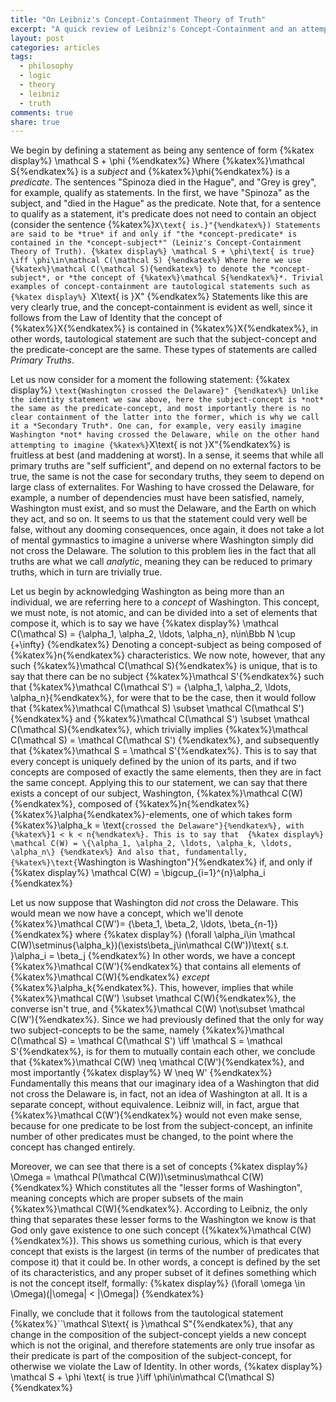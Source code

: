 ```yaml
---
title: "On Leibniz's Concept-Containment Theory of Truth"
excerpt: "A quick review of Leibniz's Concept-Containment and an attempt at formalization"
layout: post
categories: articles
tags:
  - philosophy
  - logic
  - theory
  - leibniz
  - truth
comments: true
share: true
---
```


We begin by defining a statement as being any sentence of form
{%katex display%}
    \mathcal S + \phi
{%endkatex%}
Where {%katex%}\mathcal S{%endkatex%} is a *subject* and {%katex%}\phi{%endkatex%} is a *predicate*. The sentences "Spinoza died in the Hague", and "Grey is grey", for example, qualify as statements. In the first, we have "Spinoza" as the subject, and "died in the Hague" as the predicate. Note that, for a sentence to qualify as a statement, it's predicate does not need to contain an object (consider the sentence {%katex%}``X\text{ is.}"{%endkatex%}) Statements are said to be *true* if and only if "the *concept-predicate* is contained in the *concept-subject*" (Leiniz's Concept-Containment Theory of Truth).
{%katex display%}
    \mathcal S + \phi\text{ is true} \iff \phi\in\mathcal C(\mathcal S)
{%endkatex%}
Where here we use {%katex%}\mathcal C(\mathcal S){%endkatex%} to denote the *concept-subject*, or *the concept of {%katex%}\mathcal S{%endkatex%}*. Trivial examples of concept-containment are tautological statements such as
{%katex display%}
    ``X\text{ is }X"
{%endkatex%}
Statements like this are very clearly true, and the concept-containment is evident as well, since it follows from the Law of Identity that the concept of {%katex%}X{%endkatex%} is contained in {%katex%}X{%endkatex%}, in other words, tautological statement are such that the subject-concept and the predicate-concept are the same. These types of statements are called *Primary Truths*.

Let us now consider for a moment the following statement:
{%katex display%}
    ``\text{Washington crossed the Delaware}"
{%endkatex%}
Unlike the identity statement we saw above, here the subject-concept is *not* the same as the predicate-concept, and most importantly there is no clear containment of the latter into the former, which is why we call it a *Secondary Truth*. One can, for example, very easily imagine Washington *not* having crossed the Delaware, while on the other hand attempting to imagine {%katex%}``X\text{ is not }X"{%endkatex%} is fruitless at best (and maddening at worst). In a sense, it seems that while all primary truths are "self sufficient", and depend on no external factors to be true, the same is not the case for secondary truths, they seem to depend on large class of externalites. For Washing to have crossed the Delaware, for example, a number of dependencies must have been satisfied, namely, Washington must exist, and so must the Delaware, and the Earth on which they act, and so on. It seems to us that the statement could very well be false, without any dooming consequences, once again, it does not take a lot of mental gymnastics to imagine a universe where Washington simply did not cross the Delaware. The solution to this problem lies in the fact that all truths are what we call *analytic*, meaning they can be reduced to primary truths, which in turn are trivially true.

Let us begin by acknowledging Washington as being more than an individual, we are referring here to a *concept* of Washington. This concept, we must note, is not atomic, and can be divided into a set of elements that compose it, which is to say we have
{%katex display%}
    \mathcal C(\mathcal S) = \{\alpha_1, \alpha_2, \ldots, \alpha_n\}, n\in\Bbb N \cup \{+\infty\}
{%endkatex%}
Denoting a concept-subject as being composed of {%katex%}n{%endkatex%} characteristics. We now note, however, that any such {%katex%}\mathcal C(\mathcal S){%endkatex%} is unique, that is to say that there can be no subject {%katex%}\mathcal S'{%endkatex%} such that {%katex%}\mathcal C(\mathcal S') = \{\alpha_1, \alpha_2, \ldots, \alpha_n\}{%endkatex%}, for were that to be the case, then it would follow that {%katex%}\mathcal C(\mathcal S) \subset \mathcal C(\mathcal S'){%endkatex%} and {%katex%}\mathcal C(\mathcal S') \subset \mathcal C(\mathcal S){%endkatex%}, which trivially implies {%katex%}\mathcal C(\mathcal S) = \mathcal C(\mathcal S') {%endkatex%}, and subsequently that {%katex%}\mathcal S = \mathcal S'{%endkatex%}. This is to say that every concept is uniquely defined by the union of its parts, and if two concepts are composed of exactly the same elements, then they are in fact the same concept. Applying this to our statement, we can say that there exists a concept of our subject, Washington, {%katex%}\mathcal C(W){%endkatex%}, composed of {%katex%}n{%endkatex%} {%katex%}\alpha{%endkatex%}-elements, one of which takes form {%katex%}\alpha_k = \text{``crossed the Delaware"}{%endkatex%}, with {%katex%}1 < k < n{%endkatex%}. This is to say that 
{%katex display%}
    \mathcal C(W) = \{\alpha_1, \alpha_2, \ldots, \alpha_k, \ldots, \alpha_n\}
{%endkatex%}
And also that, fundamentally, {%katex%}\text{``Washington is Washington"}{%endkatex%} if, and only if
{%katex display%}
    \mathcal C(W) = \bigcup_{i=1}^{n}\alpha_i
{%endkatex%}

Let us now suppose that Washington did *not* cross the Delaware. This would mean we now have a concept, which we'll denote {%katex%}\mathcal C(W')= \{\beta_1, \beta_2, \ldots, \beta_{n-1}\}{%endkatex%} where
{%katex display%}
    (\forall \alpha_i\in \mathcal C(W)\setminus\{\alpha_k\})(\exists\beta_j\in\mathcal C(W'))\text{ s.t. }\alpha_i = \beta_j
{%endkatex%}
In other words, we have a concept {%katex%}\mathcal C(W'){%endkatex%} that contains all elements of {%katex%}\mathcal C(W){%endkatex%} *except* {%katex%}\alpha_k{%endkatex%}. This, however, implies that while {%katex%}\mathcal C(W') \subset \mathcal C(W){%endkatex%}, the converse isn't true, and {%katex%}\mathcal C(W) \not\subset \mathcal C(W'){%endkatex%}. Since we had previously defined that the only for way two subject-concepts to be the same, namely {%katex%}\mathcal C(\mathcal S) = \mathcal C(\mathcal S') \iff \mathcal S = \mathcal S'{%endkatex%}, is for them to mutually contain each other, we conclude that {%katex%}\mathcal C(W) \neq \mathcal C(W'){%endkatex%}, and most importantly
{%katex display%}
    W \neq W'
{%endkatex%}
Fundamentally this means that our imaginary idea of a Washington that did not cross the Delaware is, in fact, not an idea of Washington at all. It is a separate concept, without equivalence. Leibniz will, in fact, argue that {%katex%}\mathcal C(W'){%endkatex%} would not even make sense, because for one predicate to be lost from the subject-concept, an infinite number of other predicates must be changed, to the point where the concept has changed entirely.

Moreover, we can see that there is a set of concepts 
{%katex display%}
    \Omega = \mathcal P(\mathcal C(W))\setminus\mathcal C(W)
{%endkatex%}
Which constitutes all the "lesser forms of Washington", meaning concepts which are proper subsets of the main {%katex%}\mathcal C(W){%endkatex%}. According to Leibniz, the only thing that separates these lesser forms to the Washington we know is that God only gave existence to one such concept ({%katex%}\mathcal C(W){%endkatex%}). This shows us something curious, which is that every concept that exists is the largest (in terms of the number of predicates that compose it) that it could be. In other words, a concept is defined by the set of its characteristics, and any proper subset of it defines something which is not the concept itself, formally:
{%katex display%}
(\forall \omega \in \Omega)(|\omega| < |\Omega|)
{%endkatex%}

Finally, we conclude that it follows from the tautological statement {%katex%}``\mathcal S\text{ is }\mathcal S"{%endkatex%}, that any change in the composition of the subject-concept yields a new concept which is not the original, and therefore statements are only true insofar as their predicate is part of the composition of the subject-concept, for otherwise we violate the Law of Identity. In other words,
{%katex display%}
    \mathcal S + \phi \text{ is true }\iff \phi\in\mathcal C(\mathcal S)
{%endkatex%}
